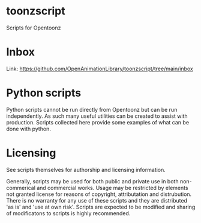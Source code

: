 # toonzscript
Scripts for Opentoonz

# Inbox
Link:  https://github.com/OpenAnimationLibrary/toonzscript/tree/main/inbox

# Python scripts
Python scripts cannot be run directly from Opentoonz but can be run independently.
As such many useful utilities can be created to assist with production.
Scripts collected here provide some examples of what can be done with python.


# Licensing

See scripts themselves for authorship and licensing information.

Generally, scripts may be used for both public and private use in both non-commerical and commercial works.
Usage may be restricted by elements not granted license for reasons of copyright, attributation and distrubution.
There is no warranty for any use of these scripts and they are distributed 'as is' and 'use at own risk'.
Scripts are expected to be modified and sharing of modificatons to scripts is highly recommended.
